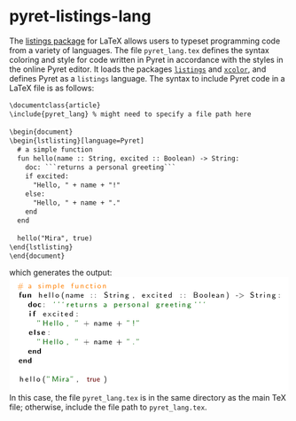# pyret-listings-lang

The [listings package](https://ctan.org/pkg/listings?lang=en) for LaTeX allows users to typeset programming code from a variety of languages. The file `pyret_lang.tex` defines the syntax coloring and style for code written in Pyret in accordance with the styles in the online Pyret editor. It loads the packages [`listings`](https://ctan.org/pkg/listings?lang=en) and [`xcolor`](https://ctan.org/pkg/xcolor), and defines Pyret as a `listings` language. The syntax to include Pyret code in a LaTeX file is as follows:
```
\documentclass{article}
\include{pyret_lang} % might need to specify a file path here

\begin{document}
\begin{lstlisting}[language=Pyret]
  # a simple function
  fun hello(name :: String, excited :: Boolean) -> String:
    doc: ```returns a personal greeting```
    if excited:
      "Hello, " + name + "!"
    else: 
      "Hello, " + name + "."
    end
  end

  hello("Mira", true)
\end{lstlisting}
\end{document}
```
which generates the output:
![screenshot-pyret-latex-output](screenshot-pyret-latex-output.PNG)
In this case, the file `pyret_lang.tex` is in the same directory as the main TeX file; otherwise, include the file path to `pyret_lang.tex`.

